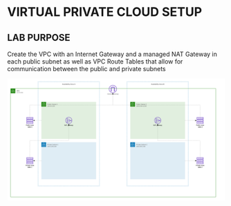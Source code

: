 # VIRTUAL PRIVATE CLOUD SETUP

## LAB PURPOSE

Create the VPC with an Internet Gateway and a managed NAT Gateway in each public subnet as well as VPC Route Tables that allow for communication between the public and private subnets

![image info](architecture.png)